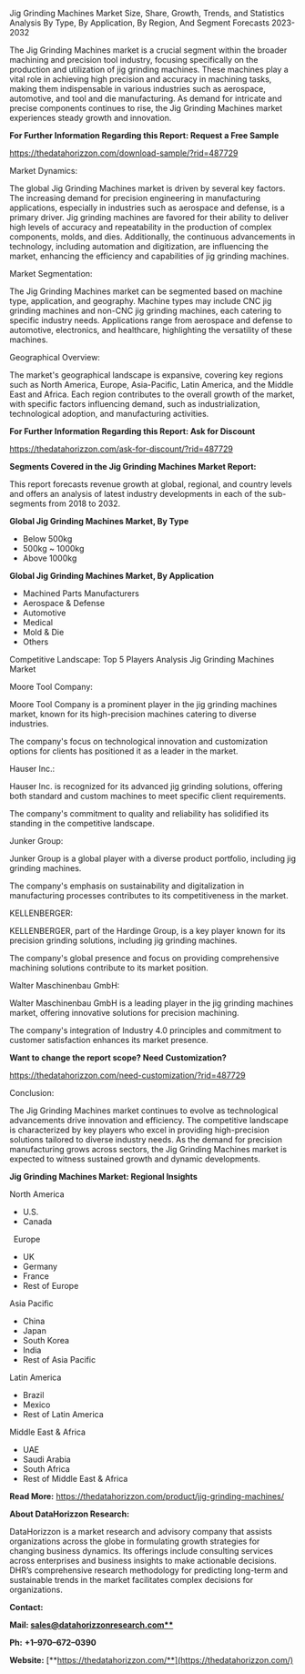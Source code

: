﻿Jig Grinding Machines Market Size, Share, Growth, Trends, and Statistics Analysis By Type, By Application, By Region, And Segment Forecasts 2023-2032

The Jig Grinding Machines market is a crucial segment within the broader machining and precision tool industry, focusing specifically on the production and utilization of jig grinding machines. These machines play a vital role in achieving high precision and accuracy in machining tasks, making them indispensable in various industries such as aerospace, automotive, and tool and die manufacturing. As demand for intricate and precise components continues to rise, the Jig Grinding Machines market experiences steady growth and innovation.

**For Further Information Regarding this Report: Request a Free Sample**	

<https://thedatahorizzon.com/download-sample/?rid=487729>

Market Dynamics:

The global Jig Grinding Machines market is driven by several key factors. The increasing demand for precision engineering in manufacturing applications, especially in industries such as aerospace and defense, is a primary driver. Jig grinding machines are favored for their ability to deliver high levels of accuracy and repeatability in the production of complex components, molds, and dies. Additionally, the continuous advancements in technology, including automation and digitization, are influencing the market, enhancing the efficiency and capabilities of jig grinding machines.

Market Segmentation:

The Jig Grinding Machines market can be segmented based on machine type, application, and geography. Machine types may include CNC jig grinding machines and non-CNC jig grinding machines, each catering to specific industry needs. Applications range from aerospace and defense to automotive, electronics, and healthcare, highlighting the versatility of these machines.

Geographical Overview:

The market's geographical landscape is expansive, covering key regions such as North America, Europe, Asia-Pacific, Latin America, and the Middle East and Africa. Each region contributes to the overall growth of the market, with specific factors influencing demand, such as industrialization, technological adoption, and manufacturing activities.

**For Further Information Regarding this Report: Ask for Discount**	

<https://thedatahorizzon.com/ask-for-discount/?rid=487729>

**Segments Covered in the Jig Grinding Machines Market Report:**

This report forecasts revenue growth at global, regional, and country levels and offers an analysis of latest industry developments in each of the sub-segments from 2018 to 2032.

**Global Jig Grinding Machines Market, By Type**

- Below 500kg
- 500kg ~ 1000kg
- Above 1000kg

**Global Jig Grinding Machines Market, By Application**

- Machined Parts Manufacturers
- Aerospace & Defense
- Automotive
- Medical
- Mold & Die
- Others

Competitive Landscape: Top 5 Players Analysis Jig Grinding Machines Market

Moore Tool Company:

Moore Tool Company is a prominent player in the jig grinding machines market, known for its high-precision machines catering to diverse industries.

The company's focus on technological innovation and customization options for clients has positioned it as a leader in the market.

Hauser Inc.:

Hauser Inc. is recognized for its advanced jig grinding solutions, offering both standard and custom machines to meet specific client requirements.

The company's commitment to quality and reliability has solidified its standing in the competitive landscape.

Junker Group:

Junker Group is a global player with a diverse product portfolio, including jig grinding machines.

The company's emphasis on sustainability and digitalization in manufacturing processes contributes to its competitiveness in the market.

KELLENBERGER:

KELLENBERGER, part of the Hardinge Group, is a key player known for its precision grinding solutions, including jig grinding machines.

The company's global presence and focus on providing comprehensive machining solutions contribute to its market position.

Walter Maschinenbau GmbH:

Walter Maschinenbau GmbH is a leading player in the jig grinding machines market, offering innovative solutions for precision machining.

The company's integration of Industry 4.0 principles and commitment to customer satisfaction enhances its market presence.

**Want to change the report scope? Need Customization?**

<https://thedatahorizzon.com/need-customization/?rid=487729>

Conclusion:

The Jig Grinding Machines market continues to evolve as technological advancements drive innovation and efficiency. The competitive landscape is characterized by key players who excel in providing high-precision solutions tailored to diverse industry needs. As the demand for precision manufacturing grows across sectors, the Jig Grinding Machines market is expected to witness sustained growth and dynamic developments.

**Jig Grinding Machines Market: Regional Insights**

North America

- U.S.
- Canada

` `Europe

- UK
- Germany
- France
- Rest of Europe

Asia Pacific	

- China
- Japan
- South Korea
- India
- Rest of Asia Pacific

Latin America

- Brazil
- Mexico
- Rest of Latin America

Middle East & Africa

- UAE
- Saudi Arabia
- South Africa
- Rest of Middle East & Africa

**Read More:** <https://thedatahorizzon.com/product/jig-grinding-machines/>

**About DataHorizzon Research:**

DataHorizzon is a market research and advisory company that assists organizations across the globe in formulating growth strategies for changing business dynamics. Its offerings include consulting services across enterprises and business insights to make actionable decisions. DHR’s comprehensive research methodology for predicting long-term and sustainable trends in the market facilitates complex decisions for organizations.

**Contact:**

**Mail: [sales@datahorizzonresearch.com**](mailto:sales@datahorizzonresearch.com)**

**Ph:** **+1–970–672–0390**

**Website:** [**https://thedatahorizzon.com/**](https://thedatahorizzon.com/)


